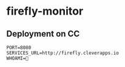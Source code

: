 # firefly-monitor

## Deployment on CC

```
PORT=8080
SERVICES_URL=http://firefly.cleverapps.io
WHOAMI=🐻
```